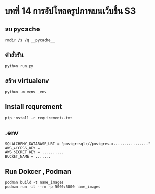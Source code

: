 # บทที่ 14 การอัปโหลดรูปภาพบนเว็บขึ้น S3


## ลบ __pycache__
```
rmdir /s /q __pycache__
```

## คำสั่งรัน
```
python run.py
```

## สร้าง virtualenv
```
python -m venv _env
```

## Install requrement
```
pip install -r requirements.txt
```

## .env
```.env
SQLALCHEMY_DATABASE_URI = "postgresql://postgres.x................"
AWS_ACCESS_KEY = ...........
AWS_SECRET_KEY = ..........
BUCKET_NAME = .......
```

## Run Dokcer , Podman
```
podman build -t name_images
podman run -it --rm -p 5000:5000 name_images
```